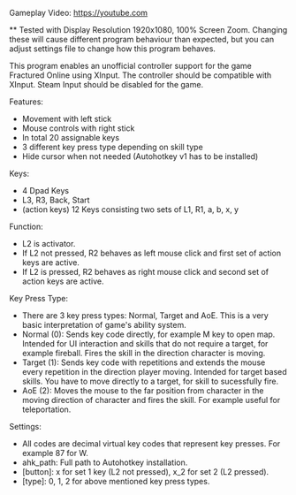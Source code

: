Gameplay Video: https://youtube.com

** Tested with Display Resolution 1920x1080, 100% Screen Zoom. Changing these will cause different program behaviour than expected, but you can adjust settings file to change how this program behaves.

This program enables an unofficial controller support for the game Fractured Online using XInput. The controller should be compatible with XInput. Steam Input should be disabled for the game.

Features:
- Movement with left stick
- Mouse controls with right stick
- In total 20 assignable keys
- 3 different key press type depending on skill type
- Hide cursor when not needed (Autohotkey v1 has to be installed)

Keys:
- 4 Dpad Keys
- L3, R3, Back, Start
- (action keys) 12 Keys consisting two sets of L1, R1, a, b, x, y

Function:
- L2 is activator.
- If L2 not pressed, R2 behaves as left mouse click and first set of action keys are active.
- If L2 is pressed, R2 behaves as right mouse click and second set of action keys are active.

Key Press Type:
- There are 3 key press types: Normal, Target and AoE.
This is a very basic interpretation of game's ability system.
- Normal (0): Sends key code directly, for example M key to open map. Intended for UI interaction and skills that do not require a target, for example fireball. Fires the skill in the direction character is moving.
- Target (1): Sends key code with repetitions and extends the mouse every repetition in the direction player moving. Intended for target based skills. You have to move directly to a target, for skill to sucessfully fire.
- AoE (2): Moves the mouse to the far position from character in the moving direction of character and fires the skill. For example useful for teleportation.

Settings:
- All codes are decimal virtual key codes that represent key presses. For example 87 for W.
- ahk_path: Full path to Autohotkey installation.
- [button]: x for set 1 key (L2 not pressed), x_2 for set 2 (L2 pressed).
- [type]: 0, 1, 2 for above mentioned key press types.